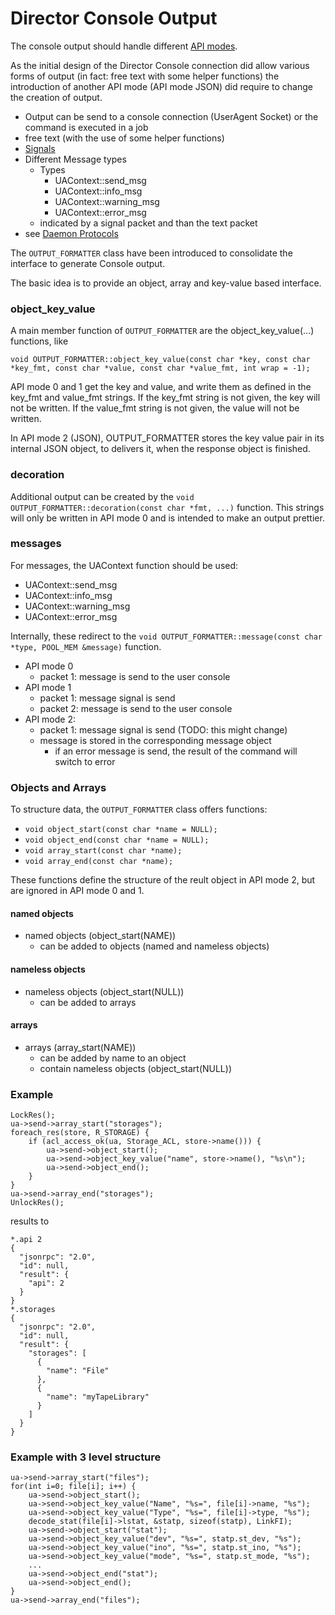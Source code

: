 Director Console Output
=========================

The console output should handle different [API modes](#sec:ApiMode).

As the initial design of the Director Console connection did allow various forms of output (in fact: free text with some helper functions)
the introduction of another API mode (API mode JSON) did require to change the creation of output.

* Output can be send to a console connection (UserAgent Socket) or the command is executed in a job
* free text (with the use of some helper functions)
* [Signals](#sec:bnet_sig)
* Different Message types
    * Types
        * UAContext::send_msg
        * UAContext::info_msg
        * UAContext::warning_msg
        * UAContext::error_msg
    * indicated by a signal packet and than the text packet
* see [Daemon Protocols](#DaemonProtocol)

The ```OUTPUT_FORMATTER``` class have been introduced to consolidate the interface to generate Console output.

The basic idea is to provide an object, array and key-value based interface.

### object_key_value

A main member function of ```OUTPUT_FORMATTER``` are
the object_key_value(...) functions, like
```
void OUTPUT_FORMATTER::object_key_value(const char *key, const char *key_fmt, const char *value, const char *value_fmt, int wrap = -1);
```

API mode 0 and 1 get the key and value, and write them as defined in the key_fmt and value_fmt strings.
If the key_fmt string is not given, the key will not be written. If the value_fmt string is not given, the value will not be written.

In API mode 2 (JSON), OUTPUT_FORMATTER stores the key value pair in its internal JSON object, to delivers it, when the response object is finished.

### decoration

Additional output can be created by the ```void OUTPUT_FORMATTER::decoration(const char *fmt, ...)``` function.
This strings will only be written in API mode 0 and is intended to make an output prettier.

### messages

For messages, the UAContext function should be used:

* UAContext::send_msg
* UAContext::info_msg
* UAContext::warning_msg
* UAContext::error_msg

Internally, these redirect to the ```void OUTPUT_FORMATTER::message(const char *type, POOL_MEM &message)``` function.

* API mode 0
    * packet 1: message is send to the user console
* API mode 1
    * packet 1: message signal is send
    * packet 2: message is send to the user console
* API mode 2:
    * packet 1: message signal is send (TODO: this might change)
    * message is stored in the corresponding message object
        * if an error message is send, the result of the command will switch to error

### Objects and Arrays

To structure data, the ```OUTPUT_FORMATTER``` class offers functions:

* ```void object_start(const char *name = NULL);```
* ```void object_end(const char *name = NULL);```
* ```void array_start(const char *name);```
* ```void array_end(const char *name);```

These functions define the structure of the reult object in API mode 2, but are ignored in API mode 0 and 1.

#### named objects

* named objects (object_start(NAME))
    * can be added to objects (named and nameless objects)

#### nameless objects

* nameless objects (object_start(NULL))
    * can be added to arrays

#### arrays

* arrays (array_start(NAME))
    * can be added by name to an object
    * contain nameless objects (object_start(NULL))

### Example

```
LockRes();
ua->send->array_start("storages");
foreach_res(store, R_STORAGE) {
    if (acl_access_ok(ua, Storage_ACL, store->name())) {
        ua->send->object_start();
        ua->send->object_key_value("name", store->name(), "%s\n");
        ua->send->object_end();
    }
}
ua->send->array_end("storages");
UnlockRes();
```

results to

```
*.api 2
{
  "jsonrpc": "2.0",
  "id": null,
  "result": {
    "api": 2
  }
}
*.storages
{
  "jsonrpc": "2.0",
  "id": null,
  "result": {
    "storages": [
      {
        "name": "File"
      },
      {
        "name": "myTapeLibrary"
      }
    ]
  }
}
```

### Example with 3 level structure

```
ua->send->array_start("files");
for(int i=0; file[i]; i++) {
    ua->send->object_start();
    ua->send->object_key_value("Name", "%s=", file[i]->name, "%s");
    ua->send->object_key_value("Type", "%s=", file[i]->type, "%s");
    decode_stat(file[i]->lstat, &statp, sizeof(statp), LinkFI);
    ua->send->object_start("stat");
    ua->send->object_key_value("dev", "%s=", statp.st_dev, "%s");
    ua->send->object_key_value("ino", "%s=", statp.st_ino, "%s");
    ua->send->object_key_value("mode", "%s=", statp.st_mode, "%s");
    ...
    ua->send->object_end("stat");
    ua->send->object_end();
}
ua->send->array_end("files");
```
